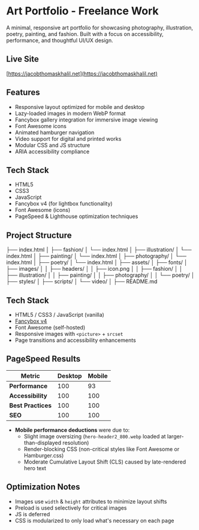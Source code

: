 # Art Portfolio - Freelance Work

A minimal, responsive art portfolio for showcasing photography, illustration, poetry, painting, and fashion. Built with a focus on accessibility, performance, and thoughtful UI/UX design.

## Live Site
[https://jacobthomaskhalil.net](https://jacobthomaskhalil.net)

## Features

- Responsive layout optimized for mobile and desktop
- Lazy-loaded images in modern WebP format
- Fancybox gallery integration for immersive image viewing
- Font Awesome icons
- Animated hamburger navigation
- Video support for digital and printed works
- Modular CSS and JS structure
- ARIA accessibility compliance

## Tech Stack

- HTML5
- CSS3
- JavaScript
- Fancybox v4 (for lightbox functionality)
- Font Awesome (icons)
- PageSpeed & Lighthouse optimization techniques

## Project Structure

├── index.html
│
├── fashion/
│ └── index.html
│
├── illustration/
│ └── index.html
│
├── painting/
│ └── index.html
│
├── photography/
│ └── index.html
│
├── poetry/
│ └── index.html
│
├── assets/
│ ├── fonts/
│ ├── images/
│ │ ├── headers/
│ │ ├── icon.png
│ │ ├── fashion/
│ │ ├── illustration/
│ │ ├── painting/
│ │ ├── photography/
│ │ └── poetry/
│ ├── styles/
│ ├── scripts/
│ └── video/
│
├── README.md

## Tech Stack

- HTML5 / CSS3 / JavaScript (vanilla)
- [Fancybox v4](https://fancyapps.com/fancybox/)
- Font Awesome (self-hosted)
- Responsive images with `<picture>` + `srcset`
- Page transitions and accessibility enhancements

## PageSpeed Results

| Metric              | Desktop | Mobile |
|---------------------|---------|--------|
| **Performance**     | 100     | 93     |
| **Accessibility**   | 100     | 100    |
| **Best Practices**  | 100     | 100    |
| **SEO**             | 100     | 100    |

- **Mobile performance deductions** were due to:
  - Slight image oversizing (`hero-header2_800.webp` loaded at larger-than-displayed resolution)
  - Render-blocking CSS (non-critical styles like Font Awesome or Hamburger.css)
  - Moderate Cumulative Layout Shift (CLS) caused by late-rendered hero text

## Optimization Notes

- Images use `width` & `height` attributes to minimize layout shifts
- Preload is used selectively for critical images
- JS is deferred
- CSS is modularized to only load what's necessary on each page

